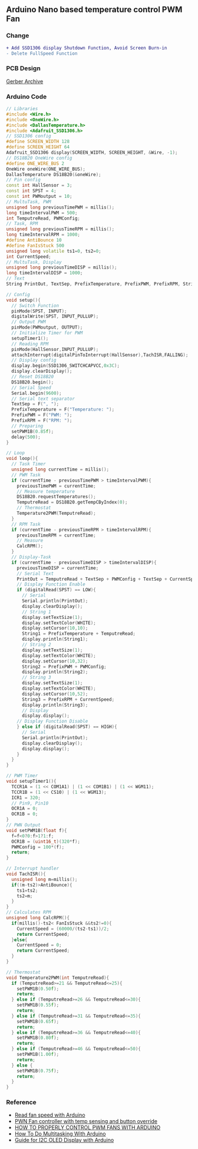 ## Arduino Nano based temperature control PWM Fan
### Change
```diff
+ Add SSD1306 display Shutdown Function, Avoid Screen Burn-in
- Delete FullSpeed Function
```
### PCB Design
[Gerber Archive](https://github.takahashi65.info/lib_circuit/gerber_arduino_2_pwm.zip)
### Arduino Code
```c++
// Libraries
#include <Wire.h>
#include <OneWire.h>
#include <DallasTemperature.h>
#include <Adafruit_SSD1306.h>
// SSD1306 config
#define SCREEN_WIDTH 128
#define SCREEN_HEIGHT 64
Adafruit_SSD1306 display(SCREEN_WIDTH, SCREEN_HEIGHT, &Wire, -1);
// DS18B20 OneWire config
#define ONE_WIRE_BUS 2
OneWire oneWire(ONE_WIRE_BUS);
DallasTemperature DS18B20(&oneWire);
// Pin config
const int HallSensor = 3;
const int SPST = 4;
const int PWMoutput = 10;
// MultuTask, PWM
unsigned long previousTimePWM = millis();
long timeIntervalPWM = 500;
int TemputreRead, PWMConfig;
// Task, RPM
unsigned long previousTimeRPM = millis();
long timeIntervalRPM = 1000;
#define AntiBounce 10
#define FanIsStuck 500
unsigned long volatile ts1=0, ts2=0;
int CurrentSpeed;
// MultuTask, Display
unsigned long previousTimeDISP = millis();
long timeIntervalDISP = 1000;
// Text
String PrintOut, TextSep, PrefixTemperature, PrefixPWM, PrefixRPM, String1, String2, String3;

// Config
void setup(){
  // Switch Function
  pinMode(SPST, INPUT);
  digitalWrite(SPST, INPUT_PULLUP);
  // Output PWM
  pinMode(PWMoutput, OUTPUT);
  // Initialize Timer for PWM
  setupTimer1();
  // Reading RPM
  pinMode(HallSensor,INPUT_PULLUP);
  attachInterrupt(digitalPinToInterrupt(HallSensor),TachISR,FALLING);
  // Display config
  display.begin(SSD1306_SWITCHCAPVCC,0x3C);
  display.clearDisplay();
  // Reset DS18B20
  DS18B20.begin();
  // Serial Speed 
  Serial.begin(9600);
  // Serial text separator
  TextSep = F(", ");
  PrefixTemperature = F("Temperature: ");
  PrefixPWM = F("PWM: ");
  PrefixRPM = F("RPM: ");
  // Preparing
  setPWM1B(0.85f);
  delay(500);
}

// Loop
void loop(){
  // Task Timer
  unsigned long currentTime = millis();
  // PWM Task
  if (currentTime - previousTimePWM > timeIntervalPWM){
    previousTimePWM = currentTime;
    // Measure temperature
    DS18B20.requestTemperatures();
    TemputreRead = DS18B20.getTempCByIndex(0);
    // Thermostat
    Temperature2PWM(TemputreRead);
  }
  // RPM Task
  if (currentTime - previousTimeRPM > timeIntervalRPM){
    previousTimeRPM = currentTime;
    // Measure 
    CalcRPM();
  }
  // Display-Task
  if (currentTime - previousTimeDISP > timeIntervalDISP){
    previousTimeDISP = currentTime;
    // Serial Text
    PrintOut = TemputreRead + TextSep + PWMConfig + TextSep + CurrentSpeed;
    // Display Function Enable
    if (digitalRead(SPST) == LOW){
      // Serial
      Serial.println(PrintOut);
      display.clearDisplay();
      // String 1
      display.setTextSize(1);
      display.setTextColor(WHITE);
      display.setCursor(10,10);
      String1 = PrefixTemperature + TemputreRead;
      display.println(String1);
      // String 2
      display.setTextSize(1);
      display.setTextColor(WHITE);
      display.setCursor(10,32);
      String2 = PrefixPWM + PWMConfig;
      display.println(String2);
      // String 3
      display.setTextSize(1);
      display.setTextColor(WHITE);
      display.setCursor(10,52);
      String3 = PrefixRPM + CurrentSpeed;
      display.println(String3);
      // Display
      display.display();     
    // Display Function Disable 
    } else if (digitalRead(SPST) == HIGH){
      // Serial
      Serial.println(PrintOut);
      display.clearDisplay();
      display.display();
    }
  }
}

// PWM Timer
void setupTimer1(){
  TCCR1A = (1 << COM1A1) | (1 << COM1B1) | (1 << WGM11);
  TCCR1B = (1 << CS10) | (1 << WGM13);
  ICR1 = 320;
  // Pin9, Pin10
  OCR1A = 0;
  OCR1B = 0;
}
// PWN Output
void setPWM1B(float f){
  f=f<0?0:f>1?1:f;
  OCR1B = (uint16_t)(320*f);
  PWMConfig = 100*(f);
  return;
}

// Interrupt handler
void TachISR(){
  unsigned long m=millis();
  if((m-ts2)>AntiBounce){
    ts1=ts2;
    ts2=m;
  }
}
// Calculates RPM
unsigned long CalcRPM(){
  if(millis()-ts2< FanIsStuck &&ts2!=0){
    CurrentSpeed = (60000/(ts2-ts1))/2;
    return CurrentSpeed;
  }else{
    CurrentSpeed = 0;
    return CurrentSpeed;  
  }
}

// Thermostat
void Temperature2PWM(int TemputreRead){
  if (TemputreRead>=21 && TemputreRead<=25){
    setPWM1B(0.50f);
    return;
  } else if (TemputreRead>=26 && TemputreRead<=30){
    setPWM1B(0.55f);
    return;
  } else if (TemputreRead>=31 && TemputreRead<=35){
    setPWM1B(0.65f);
    return;
  } else if (TemputreRead>=36 && TemputreRead<=40){
    setPWM1B(0.80f);
    return;
  } else if (TemputreRead>=46 && TemputreRead<=50){
    setPWM1B(1.00f);
    return;
  } else {
    setPWM1B(0.75f);
    return;
  }
}
```

### Reference
+ [Read fan speed with Arduino](https://www.aeq-web.com/arduino-pc-lufter-drehzahl-messen-uber-tachosignal/)
+ [PWN Fan controller with temp sensing and button override](https://create.arduino.cc/projecthub/KaptenJansson/pwn-fan-controller-with-temp-sensing-and-button-override-4f2e8d)
+ [HOW TO PROPERLY CONTROL PWM FANS WITH ARDUINO](https://fdossena.com/?p=ArduinoFanControl/i.md)
+ [How To Do Multitasking With Arduino](https://roboticsbackend.com/how-to-do-multitasking-with-arduino/)
+ [Guide for I2C OLED Display with Arduino](https://randomnerdtutorials.com/guide-for-oled-display-with-arduino/)
